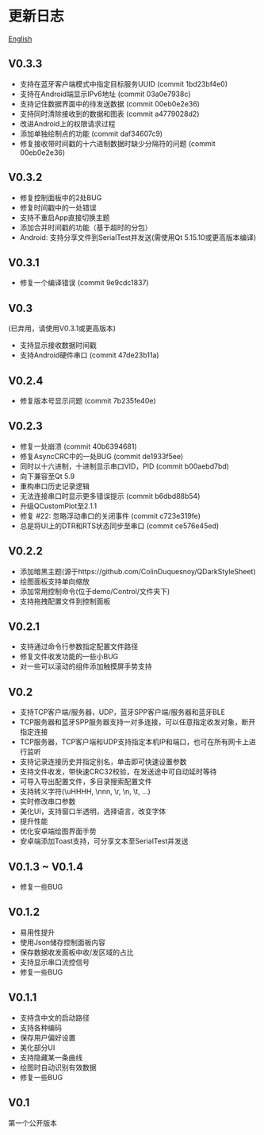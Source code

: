 # 更新日志

[English](../../CHANGELOG.md)  

## V0.3.3
+ 支持在蓝牙客户端模式中指定目标服务UUID (commit 1bd23bf4e0)
+ 支持在Android端显示IPv6地址 (commit 03a0e7938c)
+ 支持记住数据界面中的待发送数据 (commit 00eb0e2e36)
+ 支持同时清除接收到的数据和图表 (commit a4779028d2)
+ 改进Android上的权限请求过程
+ 添加单独绘制点的功能 (commit daf34607c9)
+ 修复接收带时间戳的十六进制数据时缺少分隔符的问题 (commit 00eb0e2e36)

## V0.3.2
+ 修复控制面板中的2处BUG  
+ 修复时间戳中的一处错误  
+ 支持不重启App直接切换主题  
+ 添加合并时间戳的功能（基于超时的分包）  
+ Android: 支持分享文件到SerialTest并发送(需使用Qt 5.15.10或更高版本编译)  

## V0.3.1
+ 修复一个编译错误 (commit 9e9cdc1837)

## V0.3
(已弃用，请使用V0.3.1或更高版本)
+ 支持显示接收数据时间戳
+ 支持Android硬件串口 (commit 47de23b11a)

## V0.2.4
+ 修复版本号显示问题 (commit 7b235fe40e)

## V0.2.3
+ 修复一处崩溃 (commit 40b6394681)
+ 修复AsyncCRC中的一处BUG (commit de1933f5ee)
+ 同时以十六进制，十进制显示串口VID，PID (commit b00aebd7bd)
+ 向下兼容至Qt 5.9
+ 重构串口历史记录逻辑
+ 无法连接串口时显示更多错误提示 (commit b6dbd88b54)
+ 升级QCustomPlot至2.1.1
+ 修复 #22: 忽略浮动串口的关闭事件 (commit c723e319fe)
+ 总是将UI上的DTR和RTS状态同步至串口 (commit ce576e45ed)

## V0.2.2
+ 添加暗黑主题(源于https://github.com/ColinDuquesnoy/QDarkStyleSheet)  
+ 绘图面板支持单向缩放  
+ 添加常用控制命令(位于demo/Control/文件夹下)  
+ 支持拖拽配置文件到控制面板  

## V0.2.1
+ 支持通过命令行参数指定配置文件路径  
+ 修复文件收发功能的一些小BUG  
+ 对一些可以滚动的组件添加触摸屏手势支持  

## V0.2
+ 支持TCP客户端/服务器，UDP，蓝牙SPP客户端/服务器和蓝牙BLE
+ TCP服务器和蓝牙SPP服务器支持一对多连接，可以任意指定收发对象，断开指定连接
+ TCP服务器，TCP客户端和UDP支持指定本机IP和端口，也可在所有网卡上进行监听
+ 支持记录连接历史并指定别名，单击即可快速设置参数
+ 支持文件收发，带快速CRC32校验，在发送途中可自动延时等待
+ 可导入导出配置文件，多目录搜索配置文件
+ 支持转义字符(\uHHHH, \nnn, \r, \n, \t, ...)
+ 实时修改串口参数
+ 美化UI，支持窗口半透明，选择语言，改变字体
+ 提升性能
+ 优化安卓端绘图界面手势
+ 安卓端添加Toast支持，可分享文本至SerialTest并发送

## V0.1.3 ~ V0.1.4
+ 修复一些BUG  

## V0.1.2
+ 易用性提升  
+ 使用Json储存控制面板内容  
+ 保存数据收发面板中收/发区域的占比  
+ 支持显示串口流控信号  
+ 修复一些BUG  

## V0.1.1
+ 支持含中文的启动路径
+ 支持各种编码
+ 保存用户偏好设置
+ 美化部分UI
+ 支持隐藏某一条曲线
+ 绘图时自动识别有效数据
+ 修复一些BUG

## V0.1
第一个公开版本
